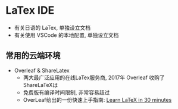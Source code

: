 # LaTex IDE

- 有关日语的 LaTex, 单独设立文档
- 有关使用 VSCode 的本地配置, 单独设立文档

## 常用的云端环境

- Overleaf & ShareLatex
  - 两大最广泛应用的在线LaTex服务商, 2017年 Overleaf 收购了 ShareLaTeXは
  - 免费版有编译时间限制, 非常容易超过
  - OverLeaf给出的一份快速上手指南: [Learn LaTeX in 30 minutes](https://cn.overleaf.com/learn/latex/Learn_LaTeX_in_30_minutes)
